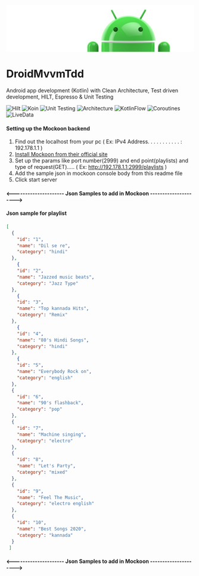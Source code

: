 ![TestDrivenDevelopmentInAndroid](documentation/images/Logo-new.png)



# DroidMvvmTdd
Android app development (Kotlin) with Clean Architecture, Test driven development, HILT, Espresso &amp; Unit Testing

![Hilt](https://img.shields.io/badge/Hilt-Dependency%20Injection-orange)
![Koin](https://img.shields.io/badge/Koin-Dependency%20Injection-orange)
![Unit Testing](https://img.shields.io/badge/Unit%20Testing-Testing-blue)
![Architecture](https://img.shields.io/badge/MVVM-Architecture-red)
![KotlinFlow](https://img.shields.io/badge/KotlinFlow-API-yellowgreen)
![Coroutines](https://img.shields.io/badge/Coroutines-API-green)
![LiveData](https://img.shields.io/badge/LiveData-API-brightgreen)


#### Setting up the Mockoon backend
1. Find out the localhost from your pc ( Ex: IPv4 Address. . . . . . . . . . . : 192.178.1.1 )
2. [Install Mockoon from their official site](https://mockoon.com/ "Install Mockoon from their official site")
3. Set up the params like port number(2999) and end point(playlists) and type of request(GET)..... ( Ex: http://192.178.1.1:2999/playlists )
4. Add the sample json in mockoon console body from this readme file
5. Click start server

#### <--------------------- Json Samples to add in Mockoon --------------------->

#### Json sample for playlist
```json
[
  {
    "id": "1",
    "name": "Dil se re",
    "category": "hindi"
  },
    {
    "id": "2",
    "name": "Jazzed music beats",
    "category": "Jazz Type"
  },
    {
    "id": "3",
    "name": "Top kannada Hits",
    "category": "Remix"
  },
    {
    "id": "4",
    "name": "80's Hindi Songs",
    "category": "hindi"
  },
    {
    "id": "5",
    "name": "Everybody Rock on",
    "category": "english"
  },
  {
    "id": "6",
    "name": "90's flashback",
    "category": "pop"
  },
  {
    "id": "7",
    "name": "Machine singing",
    "category": "electro"
  },
  {
    "id": "8",
    "name": "Let's Party",
    "category": "mixed"
  },
  {
    "id": "9",
    "name": "Feel The Music",
    "category": "electro english"
  },
  {
    "id": "10",
    "name": "Best Songs 2020",
    "category": "kannada"
  }
 ]
```
#### <--------------------- Json Samples to add in Mockoon --------------------->

